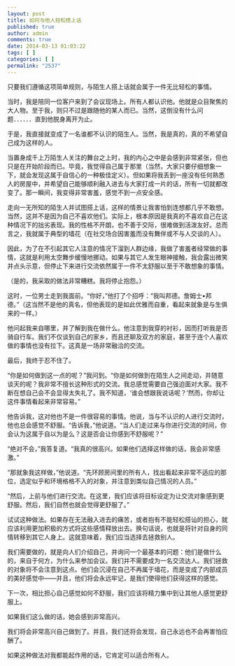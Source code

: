 ```yaml
---
layout: post
title: 如何与他人轻松搭上话
published: true
author: admin
comments: true
date: 2014-03-13 01:03:22
tags: [ ]
categories: [ ]
permalink: "2537"
---
```

只要我们遵循这项简单规则，与陌生人搭上话就会属于一件无比轻松的事情。

当时，我是陪同一位客户来到了会议现场上。所有人都认识他。他就是众目聚焦的大人物。至于我，则只不过是跟随他的某人而已。当然，这倒没有什么问题．．．．．．直到他脱身离开为止。

于是，我直接就变成了一名谁都不认识的陌生人。当然，我是真的，真的不希望自己成为这样的人。

当置身成千上万陌生人关注的舞台之上时，我的内心之中是会感到非常紧张，但也只是在开始阶段而已。毕竟，我觉得自己属于那里（当然，大家只要仔细想象一下，就会发现这属于自信心的一种极佳定义）。但如果将我丢到一座没有任何熟悉人的房屋中，并希望自己能够顺利融入进去与大家打成一片的话，所有一切就都改变了。那一瞬间，我变得非常害羞，感觉不到一点安全感。

走向一无所知的陌生人并试图搭上话，这样的情景让我害怕到连想都几乎不敢想。当然，这并不是因为自己不喜欢他们。实际上，根本原因是我真的不喜欢自己在这种情况下的拙劣表现。我的性格不开朗，也不善于交际，很难做到活泼友好。总而言之，我就属于典型的墙花（在社交场合因害羞而没有舞伴或不与人交谈的人）。

因此，为了在不引起其它人注意的情况下溜到人群边缘，我做了害羞者经常做的事情，这就是利用太空舞步缓慢地挪动。如果与其它人发生眼神接触，我会露出微笑并点头示意，但停止下来进行交流依然属于一件不太舒服以至于不敢想象的事情。

（是的，我采取的做法非常糟糕。我将停止抱怨。）

这时，一位男士走到我面前。“你好，”他打了个招呼：“我叫邦德。詹姆士•邦德。”（这当然不是他的真名，但他表现的是如此优雅而自重，看起来就象是与生俱来的一样。）

他问起我来自哪里，并了解到我在做什么。他注意到我穿的衬衫，因而打听我是否骑自行车。我们不仅谈到自己的家乡，而且还聊及双方的家庭，甚至于连个人喜欢做的事情也没有拉下。这真是一场非常融洽的交流。

最后，我终于忍不住了。

“你是如何做到这一点的呢？”我问到。“你是如何做到在陌生人之间走动，并随意谈天的呢？我非常不擅长这种形式的交流。我总感觉需要自己强迫面对大家。我不断在想自己会不会显得太失礼了。我不知道，‘谁会想跟我说话呢？’然而，你却让这件事情看起来非常容易。”

他告诉我，这对他也不是一件很容易的事情。他说，当与不认识的人进行交流时，他也总会感觉不舒服。“告诉我，”他说道。“当人们走过来与你进行交流的时间，你会认为这属于自以为是么？这是否会让你感到不舒服呢？”

“绝对不会，”我答复道。“我真的很高兴。如果他们选择这样做的话，我会非常感激。”

“那就象我这样做，”他说道。“先环顾房间里的所有人，找出看起来非常不适应的那位，选定似乎和环境格格不入的对象，并注意到类似自己情况的人员。”

“然后，上前与他们进行交流。在这里，我们应该将目标设定为让交流对象感到更舒服。然后，我们自然也就会觉得更舒服了。”

试试这种做法。如果存在无法融入进去的痛苦，或者抱有不能轻松搭讪的担心，就应该利用更加积极的方式将这些感情释放出去。换句话说，也就是将针对自身的同情转移到其它人身上。这就意味着，我们应当选择去拯救别人。

我们需要做的，就是向人们介绍自己，并询问一个最基本的问题：他们是做什么的，来自于何方，为什么来参加会议。我们并不需要成为一名交流达人。我们拯救的对象将不会注意到这点。他们会沉浸在自己不再属于墙花，而是变成了内部成员的美好感觉中——并且，他们将会永远牢记，是我们使得他们获得这样的感觉。

下一次，相比担心自己感觉如何不舒服，我们应该将精力集中到让其他人感觉更舒服上。

如果我们这么做的话，她会感到非常高兴。

我们将会非常高兴自己做到了。并且，我们还将会发现，自己永远也不会再害怕应酬了。

如果这种做法对我都能起作用的话，它肯定可以适合所有人。